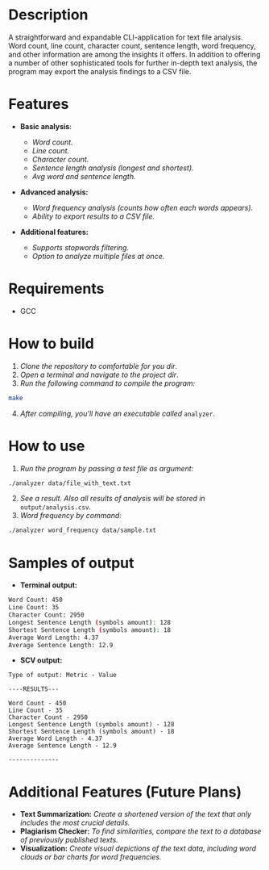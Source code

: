 # Description
A straightforward and expandable CLI-application for text file analysis. Word count, line count, character count, sentence length, word frequency, and other information are among the insights it offers. In addition to offering a number of other sophisticated tools for further in-depth text analysis, the program may export the analysis findings to a CSV file.

# Features
- **Basic analysis**: 
    - *Word count.*
    - *Line count.*
    - *Character count.*
    - *Sentence length analysis (longest and shortest).*
    - *Avg word and sentence length.*

- **Advanced analysis:**
    - *Word frequency analysis (counts how often each words appears).*
    - *Ability to export results to a CSV file.*

- **Additional features:**
    - *Supports stopwords filtering.*
    - *Option to analyze multiple files at once.*

# Requirements 
- GCC 

# How to build 
1. *Clone the repository to comfortable for you dir*.
2. *Open a terminal and navigate to the project dir*.
3. *Run the following command to compile the program:*
``` Bash
make
```
4. *After compiling, you'll have an executable called* `analyzer`. 

# How to use
1. *Run the program by passing a test file as argument:*
``` Bash
./analyzer data/file_with_text.txt
```
2. *See a result. Also all results of analysis will be stored in* `output/analysis.csv`.
3. *Word frequency by command:*
``` Bash
./analyzer word_frequency data/sample.txt
```

# Samples of output
- **Terminal output:**
``` Bash
Word Count: 450
Line Count: 35
Character Count: 2950
Longest Sentence Length (symbols amount): 128
Shortest Sentence Length (symbols amount): 18
Average Word Length: 4.37
Average Sentence Length: 12.9
```
- **SCV output:**
``` CSV
Type of output: Metric - Value

----RESULTS---

Word Count - 450
Line Count - 35
Character Count - 2950
Longest Sentence Length (symbols amount) - 128
Shortest Sentence Length (symbols amount) - 18
Average Word Length - 4.37
Average Sentence Length - 12.9

--------------
```

# Additional Features (Future Plans)
- **Text Summarization:** *Create a shortened version of the text that only includes the most crucial details.*
- **Plagiarism Checker:** *To find similarities, compare the text to a database of previously published texts.*
- **Visualization:** *Create visual depictions of the text data, including word clouds or bar charts for word frequencies.*
